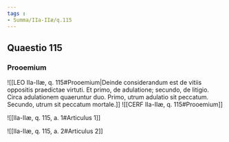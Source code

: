 ```yaml
---
tags : 
- Summa/IIa-IIæ/q.115
---
```


## Quaestio 115

### Prooemium

![[LEO IIa-IIæ, q. 115#Prooemium|Deinde considerandum est de vitiis oppositis praedictae virtuti. Et primo, de adulatione; secundo, de litigio. Circa adulationem quaeruntur duo. Primo, utrum adulatio sit peccatum. Secundo, utrum sit peccatum mortale.]]
![[CERF IIa-IIæ, q. 115#Prooemium]]

![[IIa-IIæ, q. 115, a. 1#Articulus 1]]

![[IIa-IIæ, q. 115, a. 2#Articulus 2]]


